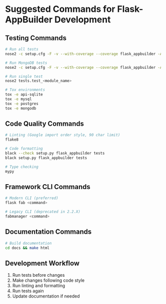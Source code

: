 # Suggested Commands for Flask-AppBuilder Development

## Testing Commands
```bash
# Run all tests
nose2 -c setup.cfg -F -v --with-coverage --coverage flask_appbuilder -A '!mongo' tests

# Run MongoDB tests
nose2 -c setup.cfg -F -v --with-coverage --coverage flask_appbuilder -A 'mongo' tests

# Run single test
nose2 tests.test_<module_name>

# Tox environments
tox -e api-sqlite
tox -e mysql
tox -e postgres
tox -e mongodb
```

## Code Quality Commands
```bash
# Linting (Google import order style, 90 char limit)
flake8

# Code formatting
black --check setup.py flask_appbuilder tests
black setup.py flask_appbuilder tests

# Type checking
mypy
```

## Framework CLI Commands
```bash
# Modern CLI (preferred)
flask fab <command>

# Legacy CLI (deprecated in 2.2.X)
fabmanager <command>
```

## Documentation Commands
```bash
# Build documentation
cd docs && make html
```

## Development Workflow
1. Run tests before changes
2. Make changes following code style
3. Run linting and formatting
4. Run tests again
5. Update documentation if needed